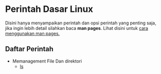 # Perintah Dasar Linux

Disini hanya menyampaikan perintah dan opsi perintah yang penting saja, jika ingin lebih detail silahkan baca **man pages**. Lihat disini untuk [cara menggunakan man pages.](../cara-menggunakan-manpages.md)

## Daftar Perintah

- Memanagement File Dan direktori
  - [ls](./file-dan-direktori/ls.md)
